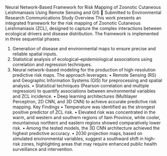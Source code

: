 
Neural Network-Based Framework for Risk Mapping of Zoonotic Cutaneous Leishmaniasis Using Remote Sensing and GIS
📄 Submitted to Environmental Research Communications
Study Overview
This work presents an integrated framework for the risk mapping of Zoonotic Cutaneous Leishmaniasis (ZCL), designed to capture the complex interactions between ecological drivers and disease distribution. The framework is implemented in three sequential phases:
1.	Generation of disease and environmental maps to ensure precise and reliable spatial inputs.
2.	Statistical analysis of ecological–epidemiological associations using correlation and regression techniques.
3.	Neural network–based modeling for the production of high-resolution predictive risk maps.
The approach leverages:
•	Remote Sensing (RS) and Geographic Information Systems (GIS) for preprocessing and spatial analysis.
•	Statistical techniques (Pearson correlation and multiple regression) to quantify associations between environmental variables and ZCL incidence.
•	Deep learning architectures (Multilayer Perceptron, 2D CNN, and 3D CNN) to achieve accurate predictive risk mapping.
Key Findings
•	Temperature was identified as the strongest positive predictor of ZCL risk.
•	Elevated risk was concentrated in the warm, arid western and southern regions of Ilam Province, while cooler, mountainous northern and eastern regions showed comparatively lower risk.
•	Among the tested models, the 3D CNN architecture achieved the highest predictive accuracy.
•	2030 projection maps, based on simulated environmental variables, suggest a southward shift in high-risk zones, highlighting areas that may require enhanced public health surveillance and intervention.


